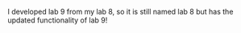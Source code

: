 I developed lab 9 from my lab 8, so it is still named lab 8 but has the updated functionality of lab 9!
